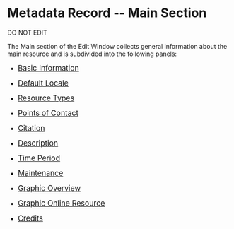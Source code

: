# Metadata Record -- Main Section
DO NOT EDIT

The <span class="md-section">Main</span> section of the <span class="md-window">Edit Window</span> collects general information about the main resource and is subdivided into the following panels: 

 * [<span class="md-panel" style="font-size: larger">Basic Information</span>](main-panels/basicInfo-panel.md)

 * [<span class="md-panel" style="font-size: larger">Default Locale</span>](main-panels/locale-panel.md)

 * [<span class="md-panel" style="font-size: larger">Resource Types</span>](main-panels/resourceType-panel.md)

 * [<span class="md-panel" style="font-size: larger">Points of Contact</span>](main-panels/poc-panel.md)

 * [<span class="md-panel" style="font-size: larger">Citation</span>](main-panels/citation-panel.md)

 * [<span class="md-panel" style="font-size: larger">Description</span>](main-panels/description-panel.md)

 * [<span class="md-panel" style="font-size: larger">Time Period</span>](main-panels/timePeriod-panel.md)

 * [<span class="md-panel" style="font-size: larger">Maintenance</span>](main-panels/maintenance-panel.md)

 * [<span class="md-panel" style="font-size: larger">Graphic Overview</span>](main-panels/graphicOverview-panel.md)
 
 * [<span class="md-panel" style="font-size: larger">Graphic Online Resource</span>](main-panels/graphicOnlineResource-panel.md)

 * [<span class="md-panel" style="font-size: larger">Credits</span>](main-panels/credits-panel.md)

